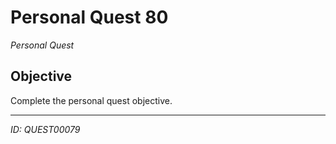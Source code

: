 # Personal Quest 80

*Personal Quest*

## Objective
Complete the personal quest objective.

---
*ID: QUEST00079*